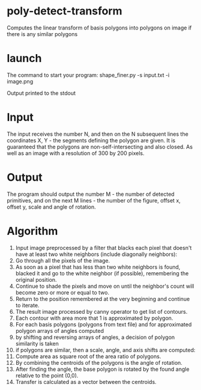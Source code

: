 # poly-detect-transform

Computes the linear transform of basis polygons into polygons on image if there is any similar polygons


# launch
The command to start your program:
shape_finer.py -s input.txt -i image.png 

Output printed to the stdout

# Input
The input receives the number N, and then on the N subsequent lines the coordinates X, Y - the segments defining the polygon are given. It is guaranteed that the polygons are non-self-intersecting and also closed. As well as an image with a resolution of 300 by 200 pixels.

# Output
The program should output the number M - the number of detected primitives, and on the next M lines - the number of the figure, offset x, offset y, scale and angle of rotation.

# Algorithm


1. Input image preprocessed by a filter that blacks each pixel that doesn't have at least two white neighbors (include diagonally neighbors):
  1. Go through all the pixels of the image.
  2. As soon as a pixel that has less than two white neighbors is found, blacked it and go to the white neighbor (if possible), remembering the original position. 
  3. Continue to shade the pixels and move on until the neighbor's count will become zero or more or equal to two.
  4. Return to the position remembered at the very beginning and continue to iterate.
2. The result image processed by canny operator to get list of contours.
3. Each contour with area more that 1 is approximated by polygon.
4. For each basis polygons (polygons from text file) and for approximated polygon arrays of angles computed
5. by shifting and reversing arrays of angles, a decision of polygon similarity is taken
6. if polygons are similar, then a scale, angle, and axis shifts are computed:
  1. Compute area as square root of the area ratio of polygons.
  2. By combining the centroids of the polygons is the angle of rotation.
  3. After finding the angle, the base polygon is rotated by the found angle relative to the point (0,0).
  4. Transfer is calculated as a vector between the centroids.